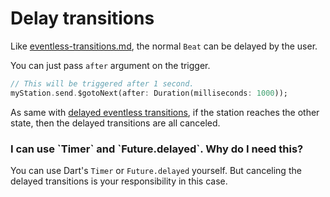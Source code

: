 # Delay transitions

Like [eventless-transitions.md](../introduction/eventless-transitions.md "mention"), the normal `Beat` can be delayed by the user.&#x20;

You can just pass `after` argument on the trigger.&#x20;

```dart
// This will be triggered after 1 second.
myStation.send.$gotoNext(after: Duration(milliseconds: 1000));
```

As same with [delayed eventless transitions](../introduction/eventless-transitions.md), if the station reaches the other state, then the delayed transitions are all canceled.

### I can use \`Timer\` and \`Future.delayed\`. Why do I need this?

You can use Dart's `Timer` or `Future.delayed` yourself. But canceling the delayed transitions is your responsibility in this case. &#x20;
